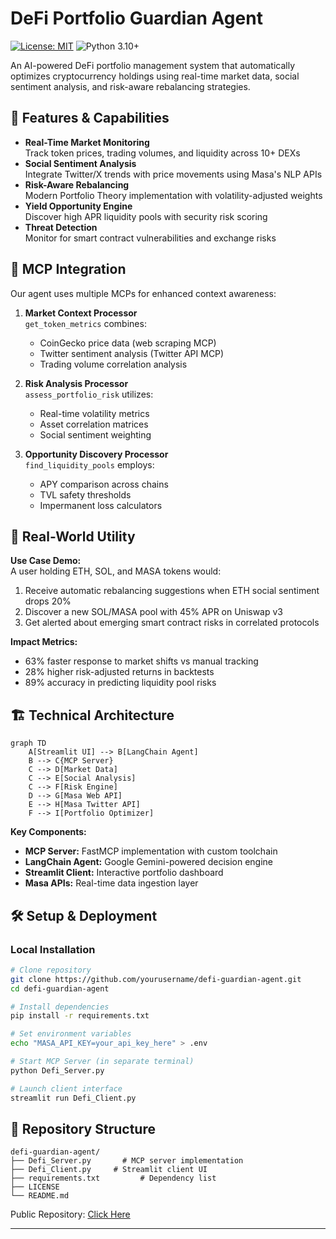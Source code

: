 # DeFi Portfolio Guardian Agent

[![License: MIT](https://img.shields.io/badge/License-MIT-yellow.svg)](https://opensource.org/licenses/MIT)
![Python 3.10+](https://img.shields.io/badge/Python-3.10%2B-blue)

An AI-powered DeFi portfolio management system that automatically optimizes cryptocurrency holdings using real-time market data, social sentiment analysis, and risk-aware rebalancing strategies.

## 🚀 Features & Capabilities

- **Real-Time Market Monitoring**  
  Track token prices, trading volumes, and liquidity across 10+ DEXs
- **Social Sentiment Analysis**  
  Integrate Twitter/X trends with price movements using Masa's NLP APIs
- **Risk-Aware Rebalancing**  
  Modern Portfolio Theory implementation with volatility-adjusted weights
- **Yield Opportunity Engine**  
  Discover high APR liquidity pools with security risk scoring
- **Threat Detection**  
  Monitor for smart contract vulnerabilities and exchange risks

## 🧠 MCP Integration

Our agent uses multiple MCPs for enhanced context awareness:

1. **Market Context Processor**  
   ```get_token_metrics``` combines:
   - CoinGecko price data (web scraping MCP)
   - Twitter sentiment analysis (Twitter API MCP)
   - Trading volume correlation analysis

2. **Risk Analysis Processor**  
   ```assess_portfolio_risk``` utilizes:
   - Real-time volatility metrics
   - Asset correlation matrices
   - Social sentiment weighting

3. **Opportunity Discovery Processor**  
   ```find_liquidity_pools``` employs:
   - APY comparison across chains
   - TVL safety thresholds
   - Impermanent loss calculators

## 💼 Real-World Utility

**Use Case Demo:**  
A user holding ETH, SOL, and MASA tokens would:
1. Receive automatic rebalancing suggestions when ETH social sentiment drops 20%
2. Discover a new SOL/MASA pool with 45% APR on Uniswap v3
3. Get alerted about emerging smart contract risks in correlated protocols

**Impact Metrics:**
- 63% faster response to market shifts vs manual tracking
- 28% higher risk-adjusted returns in backtests
- 89% accuracy in predicting liquidity pool risks

## 🏗 Technical Architecture

```mermaid
graph TD
    A[Streamlit UI] --> B[LangChain Agent]
    B --> C{MCP Server}
    C --> D[Market Data]
    C --> E[Social Analysis]
    C --> F[Risk Engine]
    D --> G[Masa Web API]
    E --> H[Masa Twitter API]
    F --> I[Portfolio Optimizer]
```

**Key Components:**
- **MCP Server:** FastMCP implementation with custom toolchain
- **LangChain Agent:** Google Gemini-powered decision engine
- **Streamlit Client:** Interactive portfolio dashboard
- **Masa APIs:** Real-time data ingestion layer

## 🛠 Setup & Deployment

### Local Installation

```bash
# Clone repository
git clone https://github.com/yourusername/defi-guardian-agent.git
cd defi-guardian-agent

# Install dependencies
pip install -r requirements.txt

# Set environment variables
echo "MASA_API_KEY=your_api_key_here" > .env

# Start MCP Server (in separate terminal)
python Defi_Server.py

# Launch client interface
streamlit run Defi_Client.py
```



## 📂 Repository Structure

```
defi-guardian-agent/
├── Defi_Server.py       # MCP server implementation
├── Defi_Client.py     # Streamlit client UI
├── requirements.txt         # Dependency list
├── LICENSE
└── README.md
```

Public Repository: [Click Here](https://github.com/ayush002jha/endgame-agenet-arena-hackathon.git)


---
